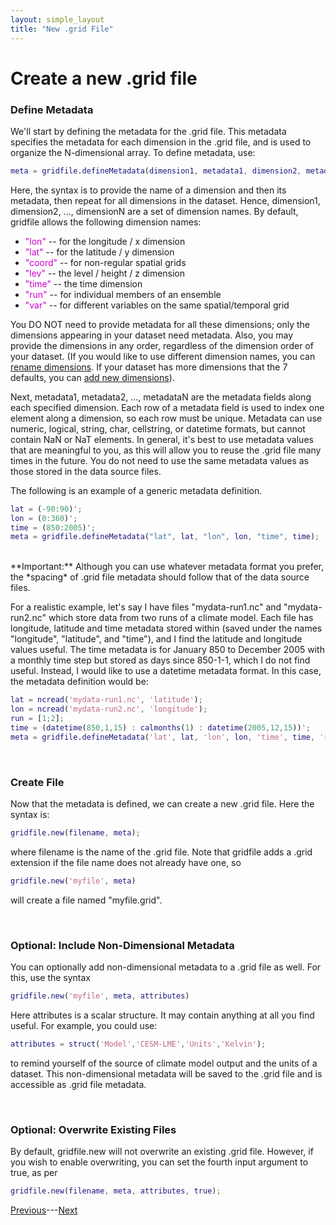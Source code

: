 ```yaml
---
layout: simple_layout
title: "New .grid File"
---
```


# Create a new .grid file

### Define Metadata

We'll start by defining the metadata for the .grid file. This metadata specifies the metadata for each dimension in the .grid file, and is used to organize the N-dimensional array. To define metadata, use:

```matlab
meta = gridfile.defineMetadata(dimension1, metadata1, dimension2, metadata2, ..., dimensionN, metadataN);
```

Here, the syntax is to provide the name of a dimension and then its metadata, then repeat for all dimensions in the dataset. Hence, dimension1, dimension2, ..., dimensionN are a set of dimension names. By default, gridfile allows the following dimension names:
* <span style="color:#cc00cc">"lon"</span> -- for the longitude / x dimension
* <span style="color:#cc00cc">"lat"</span> -- for the latitude / y dimension
* <span style="color:#cc00cc">"coord"</span> -- for non-regular spatial grids
* <span style="color:#cc00cc">"lev"</span> -- the level / height / z dimension
* <span style="color:#cc00cc">"time"</span> -- the time dimension
* <span style="color:#cc00cc">"run"</span> -- for individual members of an ensemble
* <span style="color:#cc00cc">"var"</span> -- for different variables on the same spatial/temporal grid

You DO NOT need to provide metadata for all these dimensions; only the dimensions appearing in your dataset need metadata. Also, you may provide the dimensions in any order, regardless of the dimension order of your dataset. (If you would like to use different dimension names, you can [rename dimensions](change-dimension-names). If your dataset has more dimensions that the 7 defaults, you can [add new dimensions](add-dimension-names)).

Next, metadata1, metadata2, ..., metadataN are the metadata fields along each specified dimension. Each row of a metadata field is used to index one element along a dimension, so each row must be unique. Metadata can use numeric, logical, string, char, cellstring, or datetime formats, but cannot contain NaN or NaT elements. In general, it's best to use metadata values that are meaningful to you, as this will allow you to reuse the .grid file many times in the future. You do not need to use the same metadata values as those stored in the data source files.

The following is an example of a generic metadata definition.

```matlab
lat = (-90:90)';
lon = (0:360)';
time = (850:2005)';
meta = gridfile.defineMetadata("lat", lat, "lon", lon, "time", time);
```

<br>
**Important:** Although you can use whatever metadata format you prefer, the *spacing* of .grid file metadata should follow that of the data source files.

For a realistic example, let's say I have files "mydata-run1.nc" and "mydata-run2.nc" which store data from two runs of a climate model. Each file has longitude, latitude and time metadata stored within (saved under the names "longitude", "latitude", and "time"), and I find the latitude and longitude values useful. The time metadata is for January 850 to December 2005 with a monthly time step but stored as days since 850-1-1, which I do not find useful. Instead, I would like to use a datetime metadata format. In this case, the metadata definition would be:
```matlab
lat = ncread('mydata-run1.nc', 'latitude');
lon = ncread('mydata-run2.nc', 'longitude');
run = [1;2];
time = (datetime(850,1,15) : calmonths(1) : datetime(2005,12,15))';
meta = gridfile.defineMetadata('lat', lat, 'lon', lon, 'time', time, 'run', run);
```

<br>

### Create File

Now that the metadata is defined, we can create a new .grid file. Here the syntax is:

```matlab
gridfile.new(filename, meta);
```

where filename is the name of the .grid file. Note that gridfile adds a .grid extension if the file name does not already have one, so

```matlab
gridfile.new('myfile', meta)
```

will create a file named "myfile.grid".

<br>

### Optional: Include Non-Dimensional Metadata

You can optionally add non-dimensional metadata to a .grid file as well. For this, use the syntax
```matlab
gridfile.new('myfile', meta, attributes)
```
Here attributes is a scalar structure. It may contain anything at all you find useful. For example, you could use:
```matlab
attributes = struct('Model','CESM-LME','Units','Kelvin');
```
to remind yourself of the source of climate model output and the units of a dataset. This non-dimensional metadata will be saved to the .grid file and is accessible as .grid file metadata.

<br>

### Optional: Overwrite Existing Files
By default, gridfile.new will not overwrite an existing .grid file. However, if you wish to enable overwriting, you can set the fourth input argument to true, as per
```matlab
gridfile.new(filename, meta, attributes, true);
```

[Previous](overview)---[Next](object)
